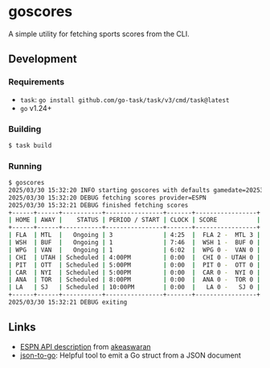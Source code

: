 # goscores

A simple utility for fetching sports scores from the CLI.

## Development
### Requirements
- `task`: `go install github.com/go-task/task/v3/cmd/task@latest`
- `go` v1.24+


### Building
```bash
$ task build
```

### Running
```bash
$ goscores                                                                                                            main 
2025/03/30 15:32:20 INFO starting goscores with defaults gamedate=2025330 sport=hockey league=nhl
2025/03/30 15:32:20 DEBUG fetching scores provider=ESPN
2025/03/30 15:32:21 DEBUG finished fetching scores
+------+------+-----------+----------------+-------+-----------------+
| HOME | AWAY |    STATUS | PERIOD / START | CLOCK | SCORE           |
+------+------+-----------+----------------+-------+-----------------+
| FLA  | MTL  |   Ongoing | 3              | 4:25  |  FLA 2 -  MTL 3 |
| WSH  | BUF  |   Ongoing | 1              | 7:46  |  WSH 1 -  BUF 0 |
| WPG  | VAN  |   Ongoing | 1              | 6:02  |  WPG 0 -  VAN 0 |
| CHI  | UTAH | Scheduled | 4:00PM         | 0:00  |  CHI 0 - UTAH 0 |
| PIT  | OTT  | Scheduled | 5:00PM         | 0:00  |  PIT 0 -  OTT 0 |
| CAR  | NYI  | Scheduled | 5:00PM         | 0:00  |  CAR 0 -  NYI 0 |
| ANA  | TOR  | Scheduled | 8:00PM         | 0:00  |  ANA 0 -  TOR 0 |
| LA   | SJ   | Scheduled | 10:00PM        | 0:00  |   LA 0 -   SJ 0 |
+------+------+-----------+----------------+-------+-----------------+
2025/03/30 15:32:21 DEBUG exiting
```

## Links
- [ESPN API description](https://gist.github.com/akeaswaran/b48b02f1c94f873c6655e7129910fc3b) from [akeaswaran](https://github.com/akeaswaran)
- [json-to-go](https://mholt.github.io/json-to-go/): Helpful tool to emit a Go struct from a JSON document
